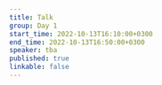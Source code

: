```yaml
---
title: Talk
group: Day 1
start_time: 2022-10-13T16:10:00+0300
end_time: 2022-10-13T16:50:00+0300
speaker: tba
published: true
linkable: false
---
```

